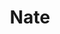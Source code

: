 ---
title: "Nate"
position: "Guard"
height: "6'"
image: "https://placehold.co/80x80/png"
bio: "Two-Way Guard with fundamental understanding of the game. Can be used as an initiator in an offense while serving as a lethal off ball threat. 3 Level Scorer and rugged defender."
team: "17U"
--- 